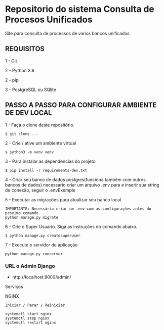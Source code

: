 # Repositorio do sistema Consulta de Procesos Unificados
Site para consulta de processos de varios bancos unificados

## REQUISITOS

1 - Git

2 - Python 3.9

2 - pip

3 - PostgreSQL ou SQlite

## PASSO A PASSO PARA CONFIGURAR AMBIENTE DE DEV LOCAL

1 - Faça o clone deste repositório.
```
$ git clone ...
```

2 - Crie / ative um ambiente virtual
```
$ python3 -m venv venv
```

3 - Para instalar as dependencias do projeto
```
$ pip install -r requirements-dev.txt
```

4 - Criar seu banco de dados postgres(funciona também com outros bancos de dados) necessario criar um arquivo .env para e inserir sua string de conexão,
seguir o .envExemple


5 - Executar as migrações para atualizar seu banco local

```
IMPORTANTE: Necessário criar um .env com as configurações antes do proximo comando
python manage.py migrate

```

6 - Crie o Super Usuario. Siga as instruções do comando abaixo.
```
$ python manage.py createsuperuser
```

7 - Execute o servidor de aplicação
```
python manage.py runserver
```

### URL o Admin Django
* http://localhost:8000/admin/



Serviços

NGINX
```
Iniciar / Parar / Reiniciar

systemctl start nginx
systemctl stop nginx
systemctl restart nginx
```



